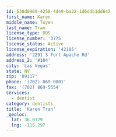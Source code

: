 ```yaml
---
id: 530d0909-4258-4de9-ba22-1d6ddb1dd647
first_name: Karen
middle_name: Tuyen
last_name: Tran
license_type: DDS
license_number: '3775'
license_status: Active
license_expiration: '42185'
address: '2291 S Fort Apache Rd'
address_2: '#104'
city: 'Las Vegas'
state: NV
zip: '89117'
phone: '(702) 869-0001'
fax: '(702) 869-5554'
services:
  - dentist
category: dentists
title: 'Karen Tran'
_geoloc:
  lat: 36.0379
  lng: -115.297
---
```

